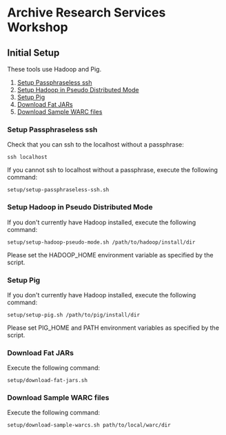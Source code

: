 Archive Research Services Workshop
==================================

## Initial Setup

These tools use Hadoop and Pig.

1. [Setup Passphraseless ssh](#setup-passphraseless-ssh)
2. [Setup Hadoop in Pseudo Distributed Mode](#setup-hadoop-pseudo-mode)
3. [Setup Pig](#setup-pig)
4. [Download Fat JARs](#download-fat-jars)
5. [Download Sample WARC files](#download-sample-warc-files)

### Setup Passphraseless ssh ###

Check that you can ssh to the localhost without a passphrase:

```
ssh localhost
```

If you cannot ssh to localhost without a passphrase, execute the following command:

```
setup/setup-passphraseless-ssh.sh
```  

### Setup Hadoop in Pseudo Distributed Mode ###

If you don't currently have Hadoop installed, execute the following command:

```
setup/setup-hadoop-pseudo-mode.sh /path/to/hadoop/install/dir
```

Please set the HADOOP_HOME environment variable as specified by the script.

### Setup Pig ###

If you don't currently have Hadoop installed, execute the following command:

```
setup/setup-pig.sh /path/to/pig/install/dir
```

Please set PIG_HOME and PATH environment variables as specified by the script.

### Download Fat JARs ###

Execute the following command:

```
setup/download-fat-jars.sh
```

### Download Sample WARC files ###

Execute the following command:

```
setup/download-sample-warcs.sh path/to/local/warc/dir 
```
